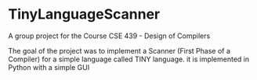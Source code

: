 # TinyLanguageScanner
A group project for the Course CSE 439 - Design of Compilers

The goal of the project was to implement a Scanner (First Phase of a Compiler) for a simple language called TINY language.
it is implemented in Python with a simple GUI 
